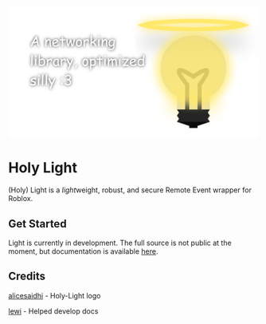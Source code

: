 <div align="center">
  <img src="./docs/assets/images/lightbanner.png" class="center" alt="A Networking Library, optimized silly :3">
</div>

# Holy Light

(Holy) Light is a *light*weight, robust, and secure Remote Event wrapper for Roblox.

## Get Started

Light is currently in development. The full source is not public at the moment, but documentation is available [here](https://light.ardi.gg/).

## Credits

[alicesaidhi](https://github.com/alicesaidhi/) - Holy-Light logo

[lewi](https://github.com/lewisakura/) - Helped develop docs
